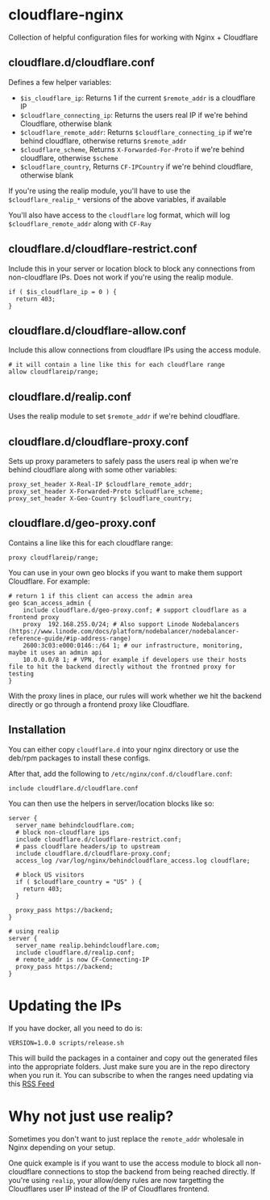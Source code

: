 # cloudflare-nginx

Collection of helpful configuration files for working with Nginx + Cloudflare

## cloudflare.d/cloudflare.conf

Defines a few helper variables:

- `$is_cloudflare_ip`: Returns 1 if the current `$remote_addr` is a cloudflare IP
- `$cloudflare_connecting_ip`: Returns the users real IP if we're behind Cloudflare, otherwise blank
- `$cloudflare_remote_addr`: Returns `$cloudflare_connecting_ip` if we're behind cloudflare, otherwise returns `$remote_addr`
- `$cloudflare_scheme`, Returns `X-Forwarded-For-Proto` if we're behind cloudflare, otherwise `$scheme`
- `$cloudflare_country`, Returns `CF-IPCountry` if we're behind cloudflare, otherwise blank

If you're using the realip module, you'll have to use the `$cloudflare_realip_*` versions of the above variables, if available

You'll also have access to the `cloudflare` log format, which will log `$cloudflare_remote_addr` along with `CF-Ray` 

## cloudflare.d/cloudflare-restrict.conf

Include this in your server or location block to block any connections from non-cloudflare IPs. Does not work if you're using the realip module. 

```
if ( $is_cloudflare_ip = 0 ) {
  return 403;
}
```

## cloudflare.d/cloudflare-allow.conf

Include this allow connections from cloudflare IPs using the access module. 

```
# it will contain a line like this for each cloudflare range
allow cloudflareip/range;
```

## cloudflare.d/realip.conf

Uses the realip module to set `$remote_addr` if we're behind cloudflare.

## cloudflare.d/cloudflare-proxy.conf

Sets up proxy parameters to safely pass the users real ip when we're behind cloudflare along with some other variables:

```
proxy_set_header X-Real-IP $cloudflare_remote_addr;
proxy_set_header X-Forwarded-Proto $cloudflare_scheme;
proxy_set_header X-Geo-Country $cloudflare_country;
```

## cloudflare.d/geo-proxy.conf

Contains a line like this for each cloudflare range:
```
proxy cloudflareip/range;
```

You can use in your own geo blocks if you want to make them support Cloudflare. For example:

```
# return 1 if this client can access the admin area
geo $can_access_admin {
    include cloudflare.d/geo-proxy.conf; # support cloudflare as a frontend proxy
    proxy  192.168.255.0/24; # Also support Linode Nodebalancers (https://www.linode.com/docs/platform/nodebalancer/nodebalancer-reference-guide/#ip-address-range)
    2600:3c03:e000:0146::/64 1; # our infrastructure, monitoring, maybe it uses an admin api
    10.0.0.0/8 1; # VPN, for example if developers use their hosts file to hit the backend directly without the frontned proxy for testing
}
```

With the proxy lines in place, our rules will work whether we hit the backend directly or go through a frontend proxy like Cloudflare.

## Installation

You can either copy `cloudflare.d` into your nginx directory or use the deb/rpm packages to install these configs.

After that, add the following to `/etc/nginx/conf.d/cloudflare.conf`:

```
include cloudflare.d/cloudflare.conf
```

You can then use the helpers in server/location blocks like so:

```
server {
  server_name behindcloudflare.com;
  # block non-cloudflare ips
  include cloudflare.d/cloudflare-restrict.conf;
  # pass cloudflare headers/ip to upstream
  include cloudflare.d/cloudflare-proxy.conf;
  access_log /var/log/nginx/behindcloudflare_access.log cloudflare;

  # block US visitors
  if ( $cloudflare_country = "US" ) {
    return 403;
  }

  proxy_pass https://backend;
}

# using realip
server {
  server_name realip.behindcloudflare.com;
  include cloudflare.d/realip.conf;
  # remote_addr is now CF-Connecting-IP
  proxy_pass https://backend;
}

```
# Updating the IPs

If you have docker, all you need to do is:

```
VERSION=1.0.0 scripts/release.sh
```

This will build the packages in a container and copy out the generated files into the appropriate folders. Just make sure you are in the repo directory when you run it.
You can subscribe to when the ranges need updating via this [RSS Feed](https://zapier.com/engine/rss/3897533/cloudflare-ip-changes/)



# Why not just use realip?

Sometimes you don't want to just replace the `remote_addr` wholesale in Nginx depending on your setup.

One quick example is if you want to use the access module to block all non-cloudflare connections to stop the backend from being reached directly. If you're using `realip`, your allow/deny rules are now targetting the Cloudflares user IP instead of the IP of Cloudflares frontend. 
